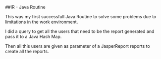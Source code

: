 ##IR - Java Routine

This was my first successfull Java Routine to solve some problems due to limitations 
in the work environment.

I did a query to get all the users that need to be the report generated and pass it
to a Java Hash Map. 

Then all this users are given as parameter of a JasperReport reports to create all the 
reports.
